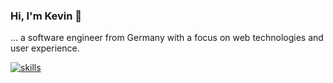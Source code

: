 ### Hi, I'm Kevin :wave:

... a software engineer from Germany with a focus on web technologies and user experience.

[![skills](https://skillicons.dev/icons?i=ts,vite,nodejs,bun,react,tailwind,express,elysia,aws,cloudflare,postgres,mongodb,docker,vscode,github,gitlab&perline=4)](https://skillicons.dev)
